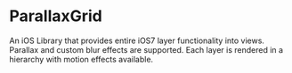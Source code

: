 ParallaxGrid
============

An iOS Library that provides entire iOS7 layer functionality into views. Parallax and custom blur effects are supported. Each layer is rendered in a hierarchy with motion effects available.
